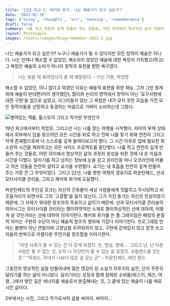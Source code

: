 ```yaml
---
title: '21년 회고 1. 해커와 화가. 나는 예술가가 되고 싶은가?'
date: '2022-02-19'
tags: ['essay', 'thoughts', 'art', 'hacking', 'rememberance']
draft: false
summary: 나를 작고 천천히 깊게 만들어 주는 것들로, 어떤 의미에서 명상적인 삶의 과정의 완성을 위한 것에 내 온 마음과 시간을 다했다. 달리기를 하고 넘치는 정보에 눈을 감고 온라인을 떠나 오프라인에 머물고 작은 것들을 천천히 살피고 요가를 수련했다.
layout: PostSimple
images: /static/images/blog/remember-2021-1.jpg
---
```


나는 예술가가 되고 싶은가? 누구나 예술가가 될 수 있다지만 모든 창작이 예술은 아니다. 나는 언제나 해소할 수 없었던, 해소되지 않았던 예술에 대한 욕망이 가득했고(하고) 그 욕망은 예술의 소비가 아니라 창작과 표현을 향한 욕구였다.

> 나는 읽을 때 묶여있다가 쓸 때 해방된다. - 쓰는 기분, 박연준

해소할 수 없었던, 아니 없다고 여겼던 이유는 예술적 표현을 위한 재능. 그저 그런 핑계 위에 예술의 반대편(이라 생각했던), 합리와 논리의 영역에서 창작이 아닌 '요구사항에 대한 구현'을 업으로 삼았고, 사그라들지 않는 그 욕망은 내가 갖지 못한 모습을 가진 모든 창작자들을 선망하고 동경하는 마음으로 가벼이 소비하는데 그쳤다.

![쌓여있는 책들, 톨스토이 그리고 작가란 무엇인가](/static/images/blog/remember-2022-1.jpg)

19년 회고에서부터 적었듯, 그리고선 나는 나를 찾는 여행을 시작했다. 자아의 부재 상태에서 외부에서 답을 찾으려던 모든 시간을 뒤로 하고 진짜 나를 찾기 위해 천천히 그리고 작게 존재함으로써 나 스스로를 깊게 들여다보고자 했다. 그 시간 이후로 업에 필요한 최소한의 시간을 제외하고는 모든 사이드 프로젝트를 중단했다. 나를 작고 천천히 깊게 만들어 주는 것들로, 어떤 의미에서 명상적인 삶의 과정의 완성을 위한 것에 내 온 마음과 시간을 다했다. 달리기를 하고 넘치는 정보에 눈을 감고 온라인을 떠나 오프라인에 머물고 작은 것들을 천천히 살피고 요가를 수련했다. 요가는 내 호흡을 천천히 깊게 만들어 주는 가장 큰 그 무엇이었다. 그리고 22년, 나를 향한 여행의 경유지로 파운틴헤드, 선과 모터사이클 관리술, 그리고 해커와 화가에 도달했다.

파운틴헤드의 주인공 로크는 자신의 건축물이 세상 사람들에게 짓밟히고 무시당하고 비웃음거리가 되면서도 그의 '고결함'을 잃지 않는다. 그가 가진 동기는 자신의 진실이었기 때문에. 그 자체가 위대한 창조자의 목표이고 삶이기 때문에. 선과 모터사이클 관리술의 피어시그는 모터사이클 관리라는 형이하학적인 소재로 형이하상적인 선에 대하여, 어떻게 살 것인가라는 선에 대하여 이야기한다. 해커와 화가를 쓴 폴 그레이엄은 해킹의 본질적 의미는 구현의 수단이 아닌 예술적 창조의 행위에 가깝다 이야기한다. 프로그래밍 언어는 볼펜이 아닌 연필이며 고장남을 두려워하지 않고, 구현에 갇혀있지 않고 맘껏 쓰고 지움의 반복으로 아름다운 무언가를 창조함을 이야기한다.

> "자넨 사회가 줄 수 있는 건 다 갖게 되겠지. 돈, 명성, 명예.... 그리고 난, 난 다른 사람은 줄 수 없는 것, 오직 나 자신만이 줄 수 있는 걸 갖겠지. 코틀랜드를 짓는 것." "하워드, 자네가 나보다 많은 걸 갖는 군" - 파운틴헤드, 에인 랜드

그동안의 명상적인 삶을 만들어내며 많은 영감이 된 소설가 하루키의 삶은, 단지 꾸준히 달리기를 하는 삶이 아니었다. 달리기라는 상징과 함께 정제된 소비들(위스키, 재즈, 여행...)에서 쌓인 깊은 에너지를 예술로서 분출해내는 것, 그 끝에 있는 예술이 나를 매료시킨 삶이다.

2부에서는 사진, 그리고 작가로서의 삶을 써야지. 써야지...
